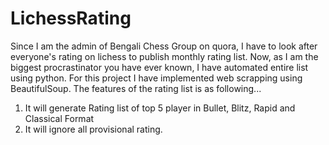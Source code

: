 # LichessRating
Since I am the admin of Bengali Chess Group on quora, I have to look after everyone's rating on lichess to publish monthly rating list. Now, as I am the biggest procrastinator you have ever known, I have automated entire list using python. For this project I have implemented web scrapping using BeautifulSoup. The features of the rating list is as following...

1. It will generate Rating list of top 5 player in Bullet, Blitz, Rapid and Classical Format
2. It will ignore all provisional rating.


